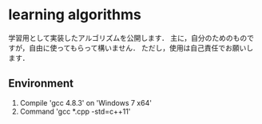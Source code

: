# learning algorithms 
学習用として実装したアルゴリズムを公開します．
主に，自分のためのものですが，自由に使ってもらって構いません．
ただし，使用は自己責任でお願いします．

## Environment
1. Compile 'gcc 4.8.3' on 'Windows 7 x64'
2. Command 'gcc *.cpp -std=c++11'

